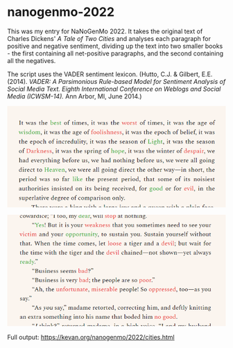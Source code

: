 # nanogenmo-2022

This was my entry for NaNoGenMo 2022. It takes the original text of Charles Dickens' _A Tale of Two Cities_ and analyses each paragraph for positive and negative sentiment, dividing up the text into two smaller books - the first containing all net-positive paragraphs, and the second containing all the negatives.

The script uses the VADER sentiment lexicon. (Hutto, C.J. & Gilbert, E.E. (2014). _VADER: A Parsimonious Rule-based Model for Sentiment Analysis of Social Media Text. Eighth International Conference on Weblogs and Social Media (ICWSM-14)._ Ann Arbor, MI, June 2014.)

![Example output, the first paragraph of the book](https://raw.githubusercontent.com/kevandotorg/nanogenmo-2022/main/twocities.png)

![Example output, a section from The Worst of Times](https://raw.githubusercontent.com/kevandotorg/nanogenmo-2022/main/screenshot%202.png)

Full output: https://kevan.org/nanogenmo/2022/cities.html
